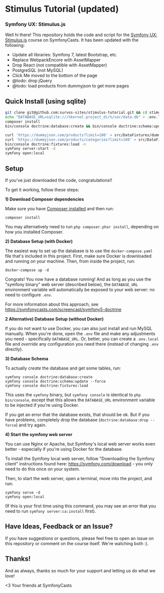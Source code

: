 # Stimulus Tutorial (updated)

### Symfony UX: Stimulus.js 

Well hi there! This repository holds the code and script
for the [Symfony UX: Stimulus.js](https://symfonycasts.com/screencast/stimulus) course on SymfonyCasts.  It has been updated with the following:

* Update all libraries: Symfony 7, latest Bootstrap, etc.
* Replace WebpackEncore with AssetMapper
* Drop React (not compatible with AssetMapper)
* PostgreSQL (not MySQL)
* Click Me moved to the bottom of the page
* @todo: drop jQuery
* @todo: load products from dummyjson to get more pages


## Quick Install (using sqlite)

```bash
git clone git@github.com:survos-sites/stimulus-tutorial.git && cd stimulus-tutorial 
echo "DATABASE_URL=sqlite:///%kernel.project_dir%/var/data.db" > .env.local
composer install 
bin/console doctrine:database:create && bin/console doctrine:schema:update --force --complete

curl 'https://dummyjson.com/products?limit=100' > src/DataFixtures/dummyproducts.json
curl 'https://dummyjson.com/products/categories?limit=100' > src/DataFixtures/dummycategories.json
bin/console doctrine:fixtures:load -n
symfony server:start -d
symfony open:local
```


## Setup

If you've just downloaded the code, congratulations!!

To get it working, follow these steps:

**1) Download Composer dependencies**

Make sure you have [Composer installed](https://getcomposer.org/download/)
and then run:

```
composer install
```

You may alternatively need to run `php composer.phar install`, depending
on how you installed Composer.

**2) Database Setup (with Docker)**

The easiest way to set up the database is to use the `docker-compose.yaml`
file that's included in this project. First, make sure Docker is downloaded
and running on your machine. Then, from inside the project, run:

```
docker-compose up -d
```

Congrats! You now have a database running! And as long as you use the
"symfony binary" web server (described below), the `DATABASE_URL`
environment variable will automatically be exposed to your web server:
no need to configure `.env`.

For more information about this approach, see https://symfonycasts.com/screencast/symfony5-doctrine

**2 Alternative) Database Setup (without Docker)**

If you do not want to use Docker, you can also just install and run
MySQL manually. When you're done, open the `.env` file and make any
adjustments you need - specifically `DATABASE_URL`. Or, better,
you can create a `.env.local` file and *override* any configuration
you need there (instead of changing `.env` directly).

**3) Database Schema**

To actually *create* the database and get some tables, run:

```
symfony console doctrine:database:create
symfony console doctrine:schema:update --force
symfony console doctrine:fixtures:load
```

This uses the `symfony` binary, but `symfony console` is identical
to `php bin/console`, except that this allows the `DATABASE_URL`
environment variable to be injected if you're using Docker.

If you get an error that the database exists, that should
be ok. But if you have problems, completely drop the
database (`doctrine:database:drop --force`) and try again.

**4) Start the symfony web server**

You can use Nginx or Apache, but Symfony's local web server
works even better - especially if you're using Docker for
the database.

To install the Symfony local web server, follow
"Downloading the Symfony client" instructions found
here: https://symfony.com/download - you only need to do this
once on your system.

Then, to start the web server, open a terminal, move into the
project, and run:

```
symfony serve -d
symfony open:local
```

(If this is your first time using this command, you may see an
error that you need to run `symfony server:ca:install` first).

## Have Ideas, Feedback or an Issue?

If you have suggestions or questions, please feel free to
open an issue on this repository or comment on the course
itself. We're watching both :).

## Thanks!

And as always, thanks so much for your support and letting
us do what we love!

<3 Your friends at SymfonyCasts
